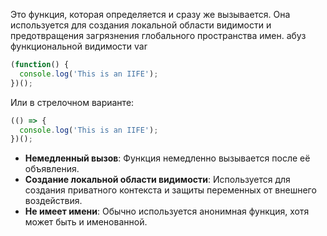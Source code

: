Это функция, которая определяется и сразу же вызывается. Она используется для создания локальной области видимости и предотвращения загрязнения глобального пространства имен.  абуз функциональной видимости var


```js
(function() {
  console.log('This is an IIFE');
})();

```
 Или в стрелочном варианте:
```js
(() => {
  console.log('This is an IIFE');
})();

```

- **Немедленный вызов**: Функция немедленно вызывается после её объявления.
- **Создание локальной области видимости**: Используется для создания приватного контекста и защиты переменных от внешнего воздействия.
- **Не имеет имени**: Обычно используется анонимная функция, хотя может быть и именованной.